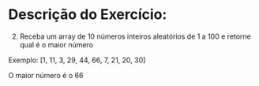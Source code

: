 # Descrição do Exercício:

2. Receba um array de 10 números inteiros aleatórios de 1 a 100 e retorne qual é o maior número

Exemplo: [1, 11, 3, 29, 44, 66, 7, 21, 20, 30]

O maior número é o 66

